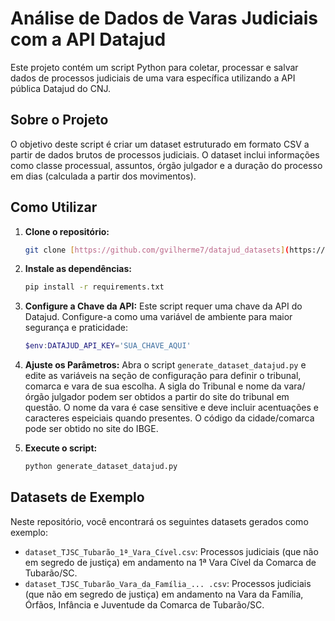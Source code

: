 # Análise de Dados de Varas Judiciais com a API Datajud

Este projeto contém um script Python para coletar, processar e salvar dados de processos judiciais de uma vara específica utilizando a API pública Datajud do CNJ.

## Sobre o Projeto

O objetivo deste script é criar um dataset estruturado em formato CSV a partir de dados brutos de processos judiciais. O dataset inclui informações como classe processual, assuntos, órgão julgador e a duração do processo em dias (calculada a partir dos movimentos).

## Como Utilizar

1.  **Clone o repositório:**
    ```bash
    git clone [https://github.com/gvilherme7/datajud_datasets](https://github.com/gvilherme7/datajud_datasets)
    ```

2.  **Instale as dependências:**
    ```bash
    pip install -r requirements.txt
    ```

3.  **Configure a Chave da API:**
    Este script requer uma chave da API do Datajud. Configure-a como uma variável de ambiente para maior segurança e praticidade:
    ```powershell
    $env:DATAJUD_API_KEY='SUA_CHAVE_AQUI'
    ```

4.  **Ajuste os Parâmetros:**
    Abra o script `generate_dataset_datajud.py` e edite as variáveis na seção de configuração para definir o tribunal, comarca e vara de sua escolha.
    A sigla do Tribunal e nome da vara/órgão julgador podem ser obtidos a partir do site do tribunal em questão. O nome da vara é case sensitive e deve incluir acentuações e caracteres espeiciais quando presentes.
    O código da cidade/comarca pode ser obtido no site do IBGE.

5.  **Execute o script:**
    ```bash
    python generate_dataset_datajud.py
    ```

## Datasets de Exemplo

Neste repositório, você encontrará os seguintes datasets gerados como exemplo:

* `dataset_TJSC_Tubarão_1ª_Vara_Cível.csv`: Processos judiciais (que não em segredo de justiça) em andamento na 1ª Vara Cível da Comarca de Tubarão/SC.
* `dataset_TJSC_Tubarão_Vara_da_Família_... .csv`: Processos judiciais (que não em segredo de justiça) em andamento na Vara da Família, Órfãos, Infância e Juventude da Comarca de Tubarão/SC.